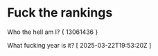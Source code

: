 # Fuck the rankings

Who the hell am I?
{ 13061436 }

What fucking year is it?
[ 2025-03-22T19:53:20Z ]

